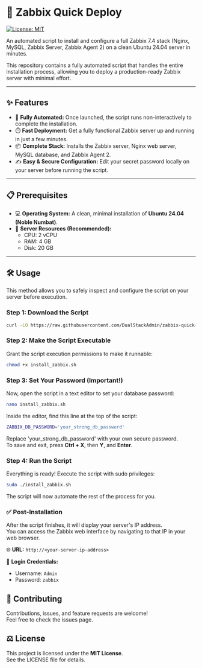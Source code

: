 # 🚀 Zabbix Quick Deploy

[![License: MIT](https://img.shields.io/badge/License-MIT-yellow.svg)](https://opensource.org/licenses/MIT)

An automated script to install and configure a full Zabbix 7.4 stack (Nginx, MySQL, Zabbix Server, Zabbix Agent 2) on a clean Ubuntu 24.04 server in minutes.

This repository contains a fully automated script that handles the entire installation process, allowing you to deploy a production-ready Zabbix server with minimal effort.

---

## ✨ Features

* 🤖 **Fully Automated:** Once launched, the script runs non-interactively to complete the installation.  
* ⏱️ **Fast Deployment:** Get a fully functional Zabbix server up and running in just a few minutes.  
* 📦 **Complete Stack:** Installs the Zabbix server, Nginx web server, MySQL database, and Zabbix Agent 2.  
* ✍️ **Easy & Secure Configuration:** Edit your secret password locally on your server before running the script.  

---

## 📋 Prerequisites

* 💻 **Operating System:** A clean, minimal installation of **Ubuntu 24.04 (Noble Numbat)**.  
* 💾 **Server Resources (Recommended):**  
  * CPU: 2 vCPU  
  * RAM: 4 GB  
  * Disk: 20 GB  

---

## 🛠️ Usage

This method allows you to safely inspect and configure the script on your server before execution.

### Step 1: Download the Script
```bash
curl -LO https://raw.githubusercontent.com/DualStackAdmin/zabbix-quick-deploy-/main/install_zabbix.sh
```

### Step 2: Make the Script Executable
Grant the script execution permissions to make it runnable:
```bash
chmod +x install_zabbix.sh
```

### Step 3: Set Your Password (Important!)
Now, open the script in a text editor to set your database password:
```bash
nano install_zabbix.sh
```

Inside the editor, find this line at the top of the script:
```bash
ZABBIX_DB_PASSWORD='your_strong_db_password'
```

Replace 'your_strong_db_password' with your own secure password.  
To save and exit, press **Ctrl + X**, then **Y**, and **Enter**.

### Step 4: Run the Script
Everything is ready! Execute the script with sudo privileges:
```bash
sudo ./install_zabbix.sh
```

The script will now automate the rest of the process for you.

### ✅ Post-Installation

After the script finishes, it will display your server's IP address.  
You can access the Zabbix web interface by navigating to that IP in your web browser.

🌐 **URL:** `http://<your-server-ip-address>`  

🔑 **Login Credentials:**  
- Username: `Admin`  
- Password: `zabbix`  

## 🤝 Contributing

Contributions, issues, and feature requests are welcome!  
Feel free to check the issues page.

## ⚖️ License

This project is licensed under the **MIT License**.  
See the LICENSE file for details.
